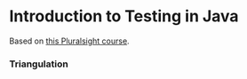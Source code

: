 # Introduction to Testing in Java
Based on [this Pluralsight course](https://app.pluralsight.com/library/courses/java-testing-introduction/table-of-contents).

### Triangulation

